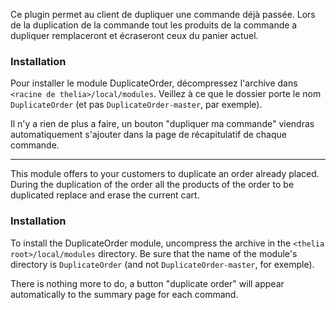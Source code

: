 Ce plugin permet au client de dupliquer une commande déjà passée.
Lors de la duplication de la commande tout les produits de la commande a dupliquer remplaceront et écraseront ceux du panier actuel.

### Installation

Pour installer le module DuplicateOrder, décompressez l'archive dans `<racine de thelia>/local/modules`. Veillez à ce que le dossier porte le nom `DuplicateOrder` (et pas `DuplicateOrder-master`, par exemple).

Il n'y a rien de plus a faire, un bouton "dupliquer ma commande" viendras automatiquement s'ajouter dans la page de récapitulatif de chaque commande.

----------

This module offers to your customers to duplicate an order already placed.
During the duplication of the order all the products of the order to be duplicated replace and erase the current cart.

### Installation

To install the DuplicateOrder module, uncompress the archive in the `<thelia root>/local/modules` directory. Be sure that the name of the module's directory is `DuplicateOrder` (and not `DuplicateOrder-master`, for exemple).

There is nothing more to do, a button "duplicate order" will appear automatically to the summary page for each command.
